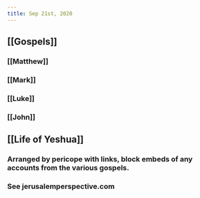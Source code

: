 ```yaml
---
title: Sep 21st, 2020
---
```


## [[Gospels]]
### [[Matthew]]
### [[Mark]]
### [[Luke]]
### [[John]]
## [[Life of Yeshua]]
### Arranged by pericope with links, block embeds of any accounts from the various gospels.
### See jerusalemperspective.com
